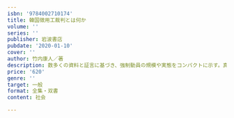 ```yaml
---
isbn: '9784002710174'
title: 韓国徴用工裁判とは何か
volume: ''
series: ''
publisher: 岩波書店
pubdate: '2020-01-10'
cover: ''
author: 竹内康人／著
description: 数多くの資料と証言に基づき、強制動員の規模や実態をコンパクトに示す。真の問題理解と解決のために。
price: '620'
genre: ''
target: 一般
format: 全集・双書
content: 社会

---
```

